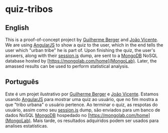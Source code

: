 quiz-tribos
===========

English
-------

This is a proof-of-concept project by [Guilherme Berger](https://github.com/gberger42) and [João Vicente](https://github.com/KoJoVe). We are using [AngularJS](http://angularjs.org/) to show a quiz to the user, which in the end tells the user which "urban tribe" he is part of. Upon finishing the quiz, the user's answers, along with their [session.js](https://github.com/codejoust/session.js) dump, are sent to a [MongoDB](http://www.mongodb.org/) NoSQL database hosted by [https://mongolab.com/home](MongoLab). Later, the amassed results can be used to perform statistical analysis.

Português
----------
Este é um projet ilustrativo por [Guilherme Berger](https://github.com/gberger42) e [João Vicente](https://github.com/KoJoVe). Estamos usando [AngularJS](http://angularjs.org/) para mostrar uma quiz ao usuário, que no fim mostra a que "tribo urbana" o usuário pertence. Ao terminar o quiz, as respotas do usuário, assim como seu [session.js](https://github.com/codejoust/session.js) dump, são enviados para um banco de dados NoSQL [MongoDB](http://www.mongodb.org/) hospedado no [https://mongolab.com/home](MongoLab). Mais tarde, os resultados adquiridos podem ser usados para analises estatísticas.
